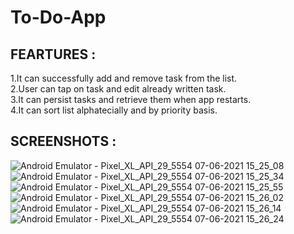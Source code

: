 # To-Do-App
## FEARTURES :
1.It can successfully add and remove task from the list.  
2.User can tap on task and edit already written task.  
3.It can persist tasks and retrieve them when app restarts.  
4.It can sort list alphatecially and by priority basis.  

## SCREENSHOTS :


![Android Emulator - Pixel_XL_API_29_5554 07-06-2021 15_25_08](https://user-images.githubusercontent.com/63083518/120999554-e1b27680-c7a6-11eb-9817-e21a8d9f1187.png)
![Android Emulator - Pixel_XL_API_29_5554 07-06-2021 15_25_34](https://user-images.githubusercontent.com/63083518/120999602-f2fb8300-c7a6-11eb-9593-4a97293a0cfe.png)
![Android Emulator - Pixel_XL_API_29_5554 07-06-2021 15_25_55](https://user-images.githubusercontent.com/63083518/120999651-fee74500-c7a6-11eb-9029-0e2408e916f8.png)
![Android Emulator - Pixel_XL_API_29_5554 07-06-2021 15_26_02](https://user-images.githubusercontent.com/63083518/120999684-04448f80-c7a7-11eb-83bb-f27913d437b8.png)
![Android Emulator - Pixel_XL_API_29_5554 07-06-2021 15_26_14](https://user-images.githubusercontent.com/63083518/120999748-16263280-c7a7-11eb-8980-4df3dc1f849b.png)
![Android Emulator - Pixel_XL_API_29_5554 07-06-2021 15_26_24](https://user-images.githubusercontent.com/63083518/120999768-1cb4aa00-c7a7-11eb-8d1a-c5fbf5ca418a.png)



